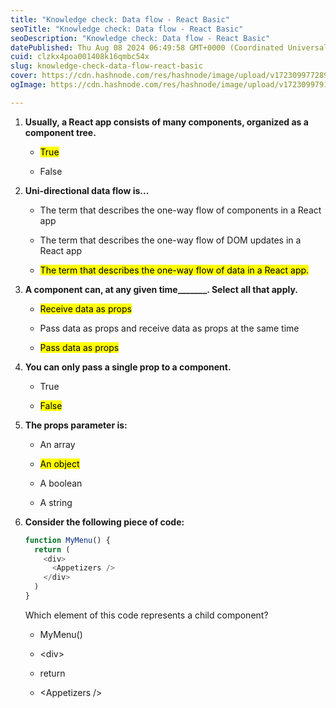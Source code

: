 ```yaml
---
title: "Knowledge check: Data flow - React Basic"
seoTitle: "Knowledge check: Data flow - React Basic"
seoDescription: "Knowledge check: Data flow - React Basic"
datePublished: Thu Aug 08 2024 06:49:58 GMT+0000 (Coordinated Universal Time)
cuid: clzkx4poa001408k16qmbc54x
slug: knowledge-check-data-flow-react-basic
cover: https://cdn.hashnode.com/res/hashnode/image/upload/v1723099772894/ef152495-b5c6-44b8-a606-5e6c5723ef41.png
ogImage: https://cdn.hashnode.com/res/hashnode/image/upload/v1723099791251/b2e1c974-9c35-4214-b2ae-106886342c8b.png

---
```


1. **Usually, a React app consists of many components, organized as a component tree.**
    
    * <mark>True</mark>
        
    * False
        
2. **Uni-directional data flow is...**
    
    * The term that describes the one-way flow of components in a React app
        
    * The term that describes the one-way flow of DOM updates in a React app
        
    * <mark>The term that describes the one-way flow of data in a React app.</mark>
        
3. **A component can, at any given time\_\_\_\_\_\_\_. Select all that apply.**
    
    * <mark>Receive data as props</mark>
        
    * Pass data as props and receive data as props at the same time
        
    * <mark>Pass data as props</mark>
        
4. **You can only pass a single prop to a component.**
    
    * True
        
    * <mark>False</mark>
        
5. **The props parameter is:**
    
    * An array
        
    * <mark>An object</mark>
        
    * A boolean
        
    * A string
        
6. **Consider the following piece of code:**
    
    ```javascript
    function MyMenu() {  
      return (  
        <div>  
          <Appetizers />  
        </div>  
      )  
    }
    ```
    
    Which element of this code represents a child component?
    
    * MyMenu()
        
    * &lt;div&gt;
        
    * return
        
    * &lt;Appetizers /&gt;